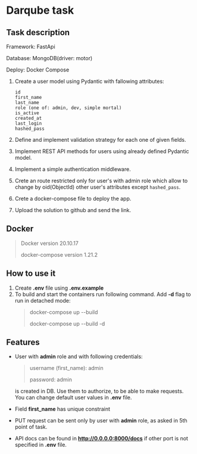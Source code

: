 # Darqube task

## Task description

Framework: FastApi

Database: MongoDB(driver: motor)

Deploy: Docker Compose

1.  Create a user model using Pydantic with fallowing attributes:

        id
        first_name
        last_name
        role (one of: admin, dev, simple mortal)
        is_active
        created_at
        last_login
        hashed_pass

2.  Define and implement validation strategy for each one of given fields.
3.  Implement REST API methods for users using already defined Pydantic model.
4.  Implement a simple authentication middleware.
5.  Crete an route restricted only for user's with admin role which allow to change by oid(ObjectId) other user's attributes except `hashed_pass`.
6.  Crete a docker-compose file to deploy the app.
7.  Upload the solution to github and send the link.

## Docker

> Docker version 20.10.17
>
> docker-compose version 1.21.2

## How to use it

1. Create **.env** file using **.env.example**
2. To build and start the containers run following command. Add **-d** flag to run in detached mode:
   > docker-compose up --build
   >
   > docker-compose up --build -d

## Features

- User with **admin** role and with following credentials:

  > username (first_name): admin
  >
  > password: admin

  is created in DB. Use them to authorize, to be able to make requests. You can change default user values in **.env** file.

- Field **first_name** has unique constraint
- PUT request can be sent only by user with **admin** role, as asked in 5th point of task.
- API docs can be found in **http://0.0.0.0:8000/docs** if other port is not specified in **.env** file.
